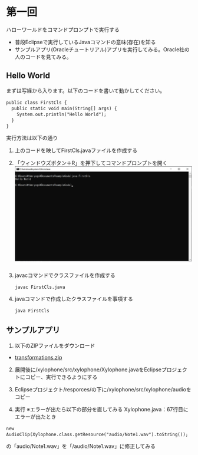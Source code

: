 # 第一回
ハローワールドをコマンドプロンプトで実行する
* 普段Eclipseで実行しているJavaコマンドの意味(存在)を知る
* サンプルアプリ(Oracleチュートリアル)アプリを実行してみる。Oracle社の人のコードを見てみる。

## Hello World
まずは写経から入ります。以下のコードを書いて動かしてください。

```
public class FirstCls {
  public static void main(String[] args) {
    System.out.println("Hello World");
  }
}
```

実行方法は以下の通り
1. 上のコードを映してFirstCls.javaファイルを作成する

2. 「ウィンドウズボタン＋R」を押下してコマンドプロンプトを開く
![コマンドプロンプト](../main/JavaBasic1/img1/cmdImg.png)

2. javacコマンドでクラスファイルを作成する  
    ```
    javac FirstCls.java
    ```

3. javaコマンドで作成したクラスファイルを事項する  
    ```
    java FirstCls
    ```

## サンプルアプリ
1. 以下のZIPファイルをダウンロード
* [transformations.zip](https://docs.oracle.com/javase/jp/8/javafx/sample-apps/transformations.zip)

2. 展開後に/xylophone/src/xylophone/Xylophone.javaをEclipseプロジェクトにコピー、実行できるようにする

3. Eclipseプロジェクト/resporces/の下に/xylophone/src/xylophone/audioをコピー

4. 実行 ※エラーが出たら以下の部分を直してみる
Xylophone.java：67行目にエラーが出たとき
```
new AudioClip(Xylophone.class.getResource("audio/Note1.wav").toString());
```
の「audio/Note1.wav」を「/audio/Note1.wav」に修正してみる
